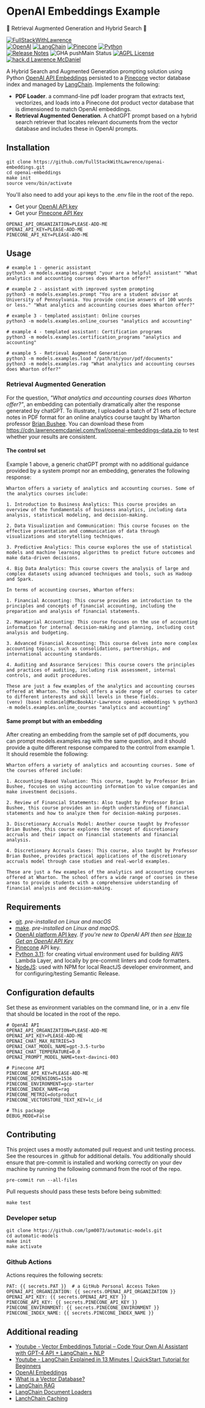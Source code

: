 # OpenAI Embeddings Example

🤖 Retrieval Augmented Generation and Hybrid Search 🤖

[![FullStackWithLawrence](https://a11ybadges.com/badge?text=FullStackWithLawrence&badgeColor=orange&logo=youtube&logoColor=282828)](https://www.youtube.com/@FullStackWithLawrence)<br>
[![OpenAI](https://a11ybadges.com/badge?logo=openai)](https://platform.openai.com/)
[![LangChain](https://a11ybadges.com/badge?text=LangChain&badgeColor=0834ac)](https://www.langchain.com/)
[![Pinecone](https://a11ybadges.com/badge?text=Pinecone&badgeColor=000000)](https://www.pinecone.io/)
[![Python](https://a11ybadges.com/badge?logo=python)](https://www.python.org/)<br>
[![Release Notes](https://img.shields.io/github/release/FullStackWithLawrence/openai-embeddings)](https://github.com/FullStackWithLawrence/openai-embeddings/releases)
![GHA pushMain Status](https://img.shields.io/github/actions/workflow/status/FullStackWithLawrence/openai-embeddings/pushMain.yml?branch=main)
[![AGPL License](https://img.shields.io/github/license/overhangio/tutor.svg?style=flat-square)](https://www.gnu.org/licenses/agpl-3.0.en.html)
[![hack.d Lawrence McDaniel](https://img.shields.io/badge/hack.d-Lawrence%20McDaniel-orange.svg)](https://lawrencemcdaniel.com)

A Hybrid Search and Augmented Generation prompting solution using Python [OpenAI API Embeddings](https://platform.openai.com/docs/guides/embeddings) persisted to a [Pinecone](https://docs.pinecone.io/docs/python-client) vector database index and managed by [LangChain](https://www.langchain.com/). Implements the following:

- **PDF Loader**. a command-line pdf loader program that extracts text, vectorizes, and
  loads into a Pinecone dot product vector database that is dimensioned to match OpenAI embeddings.
- **Retrieval Augmented Generation**. A chatGPT prompt based on a hybrid search retriever that locates relevant documents from the vector database and includes these in OpenAI prompts.

## Installation

```console
git clone https://github.com/FullStackWithLawrence/openai-embeddings.git
cd openai-embeddings
make init
source venv/bin/activate
```

You'll also need to add your api keys to the .env file in the root of the repo.

- Get your [OpenAI API key](https://platform.openai.com/api-keys)
- Get your [Pinecone API Key](https://app.pinecone.io/)

```console
OPENAI_API_ORGANIZATION=PLEASE-ADD-ME
OPENAI_API_KEY=PLEASE-ADD-ME
PINECONE_API_KEY=PLEASE-ADD-ME
```

## Usage

```console
# example 1 - generic assistant
python3 -m models.examples.prompt "your are a helpful assistant" "What analytics and accounting courses does Wharton offer?"

# example 2 - assistant with improved system prompting
python3 -m models.examples.prompt "You are a student advisor at University of Pennsylvania. You provide concise answers of 100 words or less." "What analytics and accounting courses does Wharton offer?"

# example 3 - templated assistant: Online courses
python3 -m models.examples.online_courses "analytics and accounting"

# example 4 - templated assistant: Certification programs
python3 -m models.examples.certification_programs "analytics and accounting"

# example 5 - Retrieval Augmented Generation
python3 -m models.examples.load "/path/to/your/pdf/documents"
python3 -m models.examples.rag "What analytics and accounting courses does Wharton offer?"
```

### Retrieval Augmented Generation

For the question, _"What analytics and accounting courses does Wharton offer?"_, an
embedding can potentially dramatically alter the response generated by chatGPT. To illustrate, I uploaded a batch of 21 sets of lecture notes in PDF format for an online analytics course taught by Wharton professor [Brian Bushee](https://accounting.wharton.upenn.edu/profile/bushee/). You can download these from https://cdn.lawrencemcdaniel.com/fswl/openai-embeddings-data.zip to test whether your results are consistent.

#### The control set

Example 1 above, a generic chatGPT prompt with no additional guidance provided by a system prompt nor an embedding, generates the following response:

```console
Wharton offers a variety of analytics and accounting courses. Some of the analytics courses include:

1. Introduction to Business Analytics: This course provides an overview of the fundamentals of business analytics, including data analysis, statistical modeling, and decision-making.

2. Data Visualization and Communication: This course focuses on the effective presentation and communication of data through visualizations and storytelling techniques.

3. Predictive Analytics: This course explores the use of statistical models and machine learning algorithms to predict future outcomes and make data-driven decisions.

4. Big Data Analytics: This course covers the analysis of large and complex datasets using advanced techniques and tools, such as Hadoop and Spark.

In terms of accounting courses, Wharton offers:

1. Financial Accounting: This course provides an introduction to the principles and concepts of financial accounting, including the preparation and analysis of financial statements.

2. Managerial Accounting: This course focuses on the use of accounting information for internal decision-making and planning, including cost analysis and budgeting.

3. Advanced Financial Accounting: This course delves into more complex accounting topics, such as consolidations, partnerships, and international accounting standards.

4. Auditing and Assurance Services: This course covers the principles and practices of auditing, including risk assessment, internal controls, and audit procedures.

These are just a few examples of the analytics and accounting courses offered at Wharton. The school offers a wide range of courses to cater to different interests and skill levels in these fields.
(venv) (base) mcdaniel@MacBookAir-Lawrence openai-embeddings % python3 -m models.examples.online_courses "analytics and accounting"
```

#### Same prompt but with an embedding

After creating an embedding from the sample set of pdf documents, you can prompt models.examples.rag with the same question, and it should provide a quite different response compared to the control from example 1. It should resemble the following:

```console
Wharton offers a variety of analytics and accounting courses. Some of the courses offered include:

1. Accounting-Based Valuation: This course, taught by Professor Brian Bushee, focuses on using accounting information to value companies and make investment decisions.

2. Review of Financial Statements: Also taught by Professor Brian Bushee, this course provides an in-depth understanding of financial statements and how to analyze them for decision-making purposes.

3. Discretionary Accruals Model: Another course taught by Professor Brian Bushee, this course explores the concept of discretionary accruals and their impact on financial statements and financial analysis.

4. Discretionary Accruals Cases: This course, also taught by Professor Brian Bushee, provides practical applications of the discretionary accruals model through case studies and real-world examples.

These are just a few examples of the analytics and accounting courses offered at Wharton. The school offers a wide range of courses in these areas to provide students with a comprehensive understanding of financial analysis and decision-making.
```

## Requirements

- [git](https://git-scm.com/book/en/v2/Getting-Started-Installing-Git). _pre-installed on Linux and macOS_
- [make](https://gnuwin32.sourceforge.net/packages/make.htm). _pre-installed on Linux and macOS._
- [OpenAI platform API key](https://platform.openai.com/).
  _If you're new to OpenAI API then see [How to Get an OpenAI API Key](./doc/OPENAI_API_GETTING_STARTED_GUIDE.md)_
- [Pinecone](https://www.pinecone.io/) API key.
- [Python 3.11](https://www.python.org/downloads/): for creating virtual environment used for building AWS Lambda Layer, and locally by pre-commit linters and code formatters.
- [NodeJS](https://nodejs.org/en/download): used with NPM for local ReactJS developer environment, and for configuring/testing Semantic Release.

## Configuration defaults

Set these as environment variables on the command line, or in a .env file that should be located in the root of the repo.

```console
# OpenAI API
OPENAI_API_ORGANIZATION=PLEASE-ADD-ME
OPENAI_API_KEY=PLEASE-ADD-ME
OPENAI_CHAT_MAX_RETRIES=3
OPENAI_CHAT_MODEL_NAME=gpt-3.5-turbo
OPENAI_CHAT_TEMPERATURE=0.0
OPENAI_PROMPT_MODEL_NAME=text-davinci-003

# Pinecone API
PINECONE_API_KEY=PLEASE-ADD-ME
PINECONE_DIMENSIONS=1536
PINECONE_ENVIRONMENT=gcp-starter
PINECONE_INDEX_NAME=rag
PINECONE_METRIC=dotproduct
PINECONE_VECTORSTORE_TEXT_KEY=lc_id

# This package
DEBUG_MODE=False
```

## Contributing

This project uses a mostly automated pull request and unit testing process. See the resources in .github for additional details. You additionally should ensure that pre-commit is installed and working correctly on your dev machine by running the following command from the root of the repo.

```console
pre-commit run --all-files
```

Pull requests should pass these tests before being submitted:

```console
make test
```

### Developer setup

```console
git clone https://github.com/lpm0073/automatic-models.git
cd automatic-models
make init
make activate
```

### Github Actions

Actions requires the following secrets:

```console
PAT: {{ secrets.PAT }}  # a GitHub Personal Access Token
OPENAI_API_ORGANIZATION: {{ secrets.OPENAI_API_ORGANIZATION }}
OPENAI_API_KEY: {{ secrets.OPENAI_API_KEY }}
PINECONE_API_KEY: {{ secrets.PINECONE_API_KEY }}
PINECONE_ENVIRONMENT: {{ secrets.PINECONE_ENVIRONMENT }}
PINECONE_INDEX_NAME: {{ secrets.PINECONE_INDEX_NAME }}
```

## Additional reading

- [Youtube - Vector Embeddings Tutorial – Code Your Own AI Assistant with GPT-4 API + LangChain + NLP](https://www.youtube.com/watch?v=yfHHvmaMkcA)
- [Youtube - LangChain Explained in 13 Minutes | QuickStart Tutorial for Beginners](https://www.youtube.com/watch?v=aywZrzNaKjs)
- [OpenAI Embeddings](https://platform.openai.com/docs/guides/embeddings/what-are-embeddings)
- [What is a Vector Database?](https://www.pinecone.io/learn/vector-database/)
- [LangChain RAG](https://python.langchain.com/docs/use_cases/question_answering/)
- [LangChain Document Loaders](https://python.langchain.com/docs/modules/data_connection/document_loaders/pdf)
- [LanchChain Caching](https://python.langchain.com/docs/modules/model_io/llms/llm_caching)
